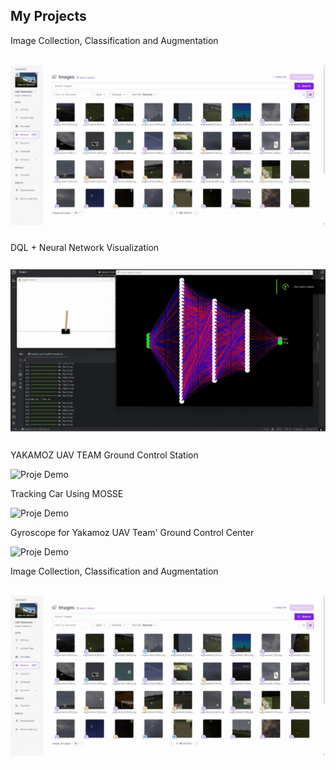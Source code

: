 ## My Projects

Image Collection, Classification and Augmentation

![Proje Demo](data.gif)

DQL + Neural Network Visualization

![Proje Demo](reinforcement.gif)

YAKAMOZ UAV TEAM Ground Control Station

![Proje Demo](YKI.gif)

Tracking Car Using MOSSE

![Proje Demo](tracking.gif)

Gyroscope for Yakamoz UAV Team' Ground Control Center

![Proje Demo](gyroscope_angle.gif)

Image Collection, Classification and Augmentation

![Proje Demo](data.gif)
